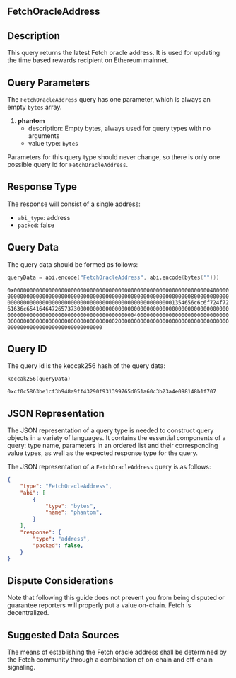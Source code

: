 ## FetchOracleAddress

## Description

This query returns the latest Fetch oracle address. It is used for updating the time based rewards recipient on Ethereum mainnet.


## Query Parameters

The `FetchOracleAddress` query has one parameter, which is always an empty `bytes` array.

1. **phantom**
   - description: Empty bytes, always used for query types with no arguments
   - value type: `bytes`

Parameters for this query type should never change, so there is only one possible query id for `FetchOracleAddress`.


## Response Type

The response will consist of a single address:

- `abi_type`: address
- `packed`: false

## Query Data

The query data should be formed as follows:

```s
queryData = abi.encode("FetchOracleAddress", abi.encode(bytes("")))
```

`0x00000000000000000000000000000000000000000000000000000000000000400000000000000000000000000000000000000000000000000000000000000080000000000000000000000000000000000000000000000000000000000000001354656c6c6f724f7261636c654164647265737300000000000000000000000000000000000000000000000000000000000000000000000000000000000000004000000000000000000000000000000000000000000000000000000000000000200000000000000000000000000000000000000000000000000000000000000000`

## Query ID

The query id is the keccak256 hash of the query data:

```s
keccak256(queryData)
```

`0xcf0c5863be1cf3b948a9ff43290f931399765d051a60c3b23a4e098148b1f707`


## JSON Representation
The JSON representation of a query type is needed to construct query objects in a variety of languages. It contains the essential components of a query: type name, parameters in an ordered list and their corresponding value types, as well as the expected response type for the query.

The JSON representation of a `FetchOracleAddress` query is as follows:
```json
{
    "type": "FetchOracleAddress",
    "abi": [
        {
            "type": "bytes",
            "name": "phantom",
        }
    ],
    "response": {
        "type": "address",
        "packed": false,
    }
}
```


## Dispute Considerations

Note that following this guide does not prevent you from being disputed or guarantee reporters will properly put a value on-chain. Fetch is decentralized.  

## Suggested Data Sources

The means of establishing the Fetch oracle address shall be determined by the Fetch community through a combination of on-chain and off-chain signaling.
